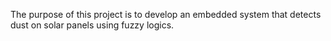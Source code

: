 The purpose of this project is to develop an embedded system that detects dust on solar panels using fuzzy logics.
